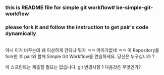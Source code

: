### this is README file for simple git workflow# be-simple-git-workflow

### please fork it and follow the instruction to get pair's code dynamically

<br />
아니 이거 바꾸는데 왜 이상하게 안되냐 뭐가 ㅋㅋ 어이가없네 ㅋㅋ
이 Repository를 fork한 후 pair와 함께 Simple Git Workflow를 연습하세요.
당신은 누구십니까 ?
<br />

이 스프린트는 제출할 필요는 없습니다.
git 변경사항 1
다음것은 무엇인가?
